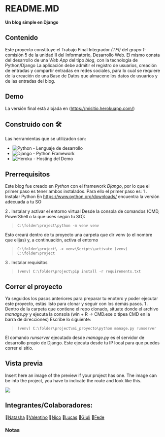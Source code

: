 # README.MD
**Un blog simple en Django**

## Contenido
Este proyecto constituye el Trabajo Final Integrador _(TFI)_ del _grupo 1_-comisión 5 de la unidad II del Informatorio, Desarrollo Web.  El mismo consta del desarrollo de una _Web App_ del tipo _blog_, con la tecnología de Python/Django 
La aplicación debe admitir el registro de usuarios, creación de entradas  y compartir entradas en redes sociales, para lo cual se requiere de la creación de una Base de Datos que almacene los datos de usuarios y de las entradas del blog.

## Demo
La versión final está alojada en (https://misitio.herokuapp.com/)

## Construido con 🛠️
Las herramientas que se utilizadon son:

* ![Python](https://img.shields.io/badge/python-3670A0?style=for-the-badge&logo=python&logoColor=ffdd54) - Lenguaje de desarrollo
* ![Django](https://img.shields.io/badge/django-%23092E20.svg?style=for-the-badge&logo=django&logoColor=white) - Python Framework
* ![Heroku](https://img.shields.io/badge/heroku-%23430098.svg?style=for-the-badge&logo=heroku&logoColor=white) - Hosting del Demo

## Prerrequisitos
Este blog fue creado en _Python_ con el framework _Django_, por lo que el primer paso es tener ambos instalados.
Para ello el primer paso es:
1 . Instalar Python
En https://www.python.org/downloads/ encuentra la versión adecuada a tu SO

2 . Instalar y activar el entorno virtual
Desde la consola de comandos (CMD, PowerShell o la que uses según tu SO):

>``C:\folder\project\python -m venv venv``

Esto creará dentro de tu proyecto una carpeta que dir venv (o el nombre que elijas) y, a continuación, activa el entorno

>``C:\folder\project\ -> venv\Scripts\activate
>(venv) C:\folder\project``

3 . Instalar requisitos

>``(venv) C:\folder\project\pip install -r requirements.txt``

## Correr el proyecto
Ya seguidos los pasos anteriores para preparar tu enotnro y poder ejecutar este proyecto, estás listo para clonar y seguir con los demás pasos.
1 . Dentro de la carpeta que contiene el repo clonado, situate donde el archivo _manage.py_ y ejecuta la consola (win + R -> CMD.exe o tipea CMD en la barra de direcciones)
Escribe lo siguiente:

>``(venv) C:\folder\project\mi_proyecto\python manage.py runserver``

El comando _runserver_ ejecutado desde _manage.py_ es el servidor de desarrollo propio de Django. Este ejecuta desde tu IP local para que puedes correr el sitio.

## Vista previa
Insert here an image of the preview if your project has one. The image can be into the project, you have to indicate the route and look like this.

![](/preview.jpg)

## Integrantes/Colaboradores:

:girl:[Natasha](https://github.com/natanatalina)
:boy:[Valentino](https://github.com/Valen1210)
:boy:[Nico](https://github.com/N1CORTES)
:boy:[Lucas](https://github.com/lucasexrojas)
:girl:[Giuli](https://github.com/GiulianaBonzi)
:boy:[Fede](https://github.com/Darknessblack)

### Notas
